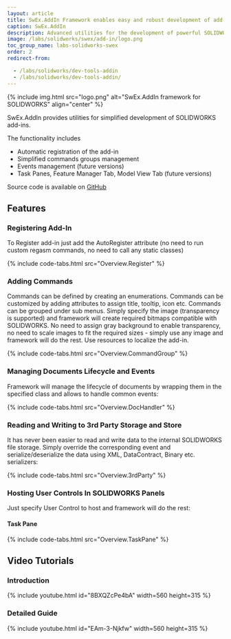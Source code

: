 ```yaml
---
layout: article
title: SwEx.AddIn Framework enables easy and robust development of add-ins with SOLIDWORKS API
caption: SwEx.AddIn
description: Advanced utilities for the development of powerful SOLIDWORKS add-ins using SOLIDWORKS API in .NET (C# and VB.NET). Framework simplifies the creation and maintaining of commands and UI elements.
image: /labs/solidworks/swex/add-in/logo.png
toc_group_name: labs-solidworks-swex
order: 2
redirect-from:

  - /labs/solidworks/dev-tools-addin
  - /labs/solidworks/dev-tools-addin/
---
```

{% include img.html src="logo.png" alt="SwEx.AddIn framework for SOLIDWORKS" align="center" %}

SwEx.AddIn provides utilities for simplified development of SOLIDWORKS add-ins.

The functionality includes

* Automatic registration of the add-in
* Simplified commands groups management
* Events management (future versions)
* Task Panes, Feature Manager Tab, Model View Tab (future versions)

Source code is available on [GitHub](https://github.com/codestackdev/swex-addin)

## Features

### Registering Add-In

To Register add-in just add the AutoRegister attribute (no need to run custom regasm commands, no need to call any static classes)

{% include code-tabs.html src="Overview.Register" %}

### Adding Commands

Commands can be defined by creating an enumerations. Commands can be customized by adding attributes to assign title, tooltip, icon etc. Commands can be grouped under sub menus. Simply specify the image (transparency is supported) and framework will create required bitmaps compatible with SOLIDWORKS. No need to assign gray background to enable transparency, no need to scale images to fit the required sizes - simply use any image and framework will do the rest. Use resources to localize the add-in.

{% include code-tabs.html src="Overview.CommandGroup" %}

### Managing Documents Lifecycle and Events

Framework will manage the lifecycle of documents by wrapping them in the specified class and allows to handle common events:

{% include code-tabs.html src="Overview.DocHandler" %}

### Reading and Writing to 3rd Party Storage and Store

It has never been easier to read and write data to the internal SOLIDWORKS file storage. Simply override the corresponding event and serialize/deserialize the data using XML, DataContract, Binary etc. serializers:

{% include code-tabs.html src="Overview.3rdParty" %}

### Hosting User Controls In SOLIDWORKS Panels

Just specify User Control to host and framework will do the rest:

#### Task Pane

{% include code-tabs.html src="Overview.TaskPane" %}

## Video Tutorials

### Introduction

{% include youtube.html id="8BXQZcPe4bA" width=560 height=315 %}

### Detailed Guide

{% include youtube.html id="EAm-3-Njkfw" width=560 height=315 %}